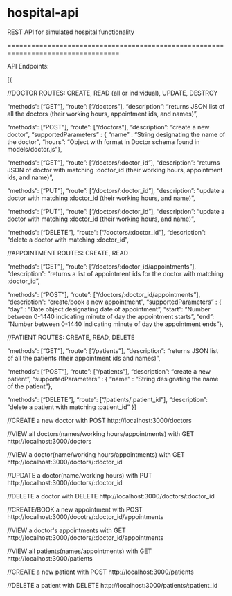# hospital-api
REST API for simulated hospital functionality

==================================================================================

API Endpoints:

[{ 

//DOCTOR ROUTES: CREATE, READ (all or individual), UPDATE, DESTROY

“methods”: [“GET”], “route”: [“/doctors”], 
“description”: “returns JSON list of all the doctors (their working hours, appointment ids, and names)”,

“methods”: [“POST”], “route”: [“/doctors”], 
“description”: “create a new doctor”, 
“supportedParameters” : { “name” : “String designating the name of the doctor”, “hours”: “Object with format in Doctor schema found in models/doctor.js”},

“methods”: [“GET”], “route”: [“/doctors/:doctor_id”], 
“description”: “returns JSON of doctor with matching :doctor_id (their working hours, appointment ids, and name)”,

“methods”: [“PUT”], “route”: [“/doctors/:doctor_id”], 
“description”: “update a doctor with matching :doctor_id (their working hours, and name)”,

“methods”: [“PUT”], “route”: [“/doctors/:doctor_id”], 
“description”: “update a doctor with matching :doctor_id (their working hours, and name)”,

“methods”: [“DELETE”], “route”: [“/doctors/:doctor_id”], 
“description”: “delete a doctor with matching :doctor_id”,

//APPOINTMENT ROUTES: CREATE, READ

“methods”: [“GET”], “route”: [“/doctors/:doctor_id/appointments”], 
“description”: “returns a list of appointment ids for the doctor with matching :doctor_id”,

“methods”: [“POST”], “route”: [“/doctors/:doctor_id/appointments”], 
“description”: “create/book a new appointment”, 
“supportedParameters” : { “day” : “Date object designating date of appointment”, “start”: “Number between 0-1440 indicating minute of day the appointment starts”, “end”: “Number between 0-1440 indicating minute of day the appointment ends”},

//PATIENT ROUTES: CREATE, READ, DELETE

“methods”: [“GET”], “route”: [“/patients”], 
“description”: “returns JSON list of all the patients (their appointment ids and names)”,

“methods”: [“POST”], “route”: [“/patients”], 
“description”: “create a new patient”,
“supportedParameters” : { “name” : “String designating the name of the patient”},

“methods”: [“DELETE”], “route”: [“/patients/:patient_id”], 
“description”: “delete a patient with matching :patient_id” 
}]


//CREATE a new doctor with POST http://localhost:3000/doctors

//VIEW all doctors(names/working hours/appointments) with GET http://localhost:3000/doctors

//VIEW a doctor(name/working hours/appointments) with GET http://localhost:3000/doctors/:doctor_id

//UPDATE a doctor(name/working hours) with PUT http://localhost:3000/doctors/:doctor_id

//DELETE a doctor with DELETE http://localhost:3000/doctors/:doctor_id

//CREATE/BOOK a new appointment with POST http://localhost:3000/docotrs/:doctor_id/appointments

//VIEW a doctor's appointments with GET http://localhost:3000/doctors/:doctor_id/appointments

//VIEW all patients(names/appointments) with GET http://localhost:3000/patients

//CREATE a new patient with POST http://localhost:3000/patients

//DELETE a patient with DELETE http://localhost:3000/patients/:patient_id

